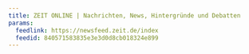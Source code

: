 ```yaml
---
title: ZEIT ONLINE | Nachrichten, News, Hintergründe und Debatten
params:
  feedlink: https://newsfeed.zeit.de/index
  feedid: 840571583835e3e3d0d8cb018324e899
---
```

